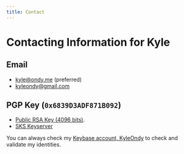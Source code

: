 ```yaml
---
title: Contact
---
```


# Contacting Information for Kyle

## Email
* [kyle@ondy.me](mailto:kyle@ondy.me) (preferred)
* [kyleondy@gmail.com](mailto:kyleondy@gmail.com)

## PGP Key (`0x6839D3ADF871B092`)
* [Public RSA Key (4096 bits)](/pgp).
* [SKS Keyserver](https://sks-keyservers.net/pks/lookup?op=get&search=0x6839D3ADF871B092)

You can always check my [Keybase account, KyleOndy](https://keybase.io/kyleondy) to check and validate my identities.
